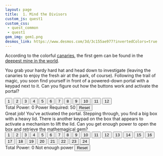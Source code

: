 ```yaml
---
layout: page
title:  1. Mind the Divisors
custom_js: quest1
custom_css: 
 - quest_common
 - quest1
gem_img: gem1.png
desmos_link: https://www.desmos.com/3d/3c155ae977?invertedColors=true
---
```


According to the colorful [canaries](https://www.smithsonianmag.com/smart-news/story-real-canary-coal-mine-180961570/), the first gem can be found in the [deepest mine in the world](https://www.mining-technology.com/features/feature-top-ten-deepest-mines-world-south-africa/?cf-view).

You grab your hardy hard hat and head down to investigate (leaving the canaries to enjoy the fresh air at the park, of course). Following the trail of magic, you soon find yourself in front of a powered-down portal with a keypad next to it. Can you figure out how the buttons work and activate the portal?

<div id="puzzle1" class="puzzle">
    <div class="buttons noselect">
        <button>1</button>
        <button>2</button>
        <button>3</button>
        <button>4</button>
        <button>5</button>
        <button>6</button>
        <button>7</button>
        <button>8</button>
        <button>9</button>
        <button>10</button>
        <button>11</button>
        <button>12</button>
    </div>
    <div class="messages">
        <span id="total1" class="usr-msg total">Total Power: 0</span>
        <span id="power_required1" class="usr-msg">Power Required: 50</span>
        <button id="reset1" class="reset">Reset</button>
    </div>

</div>

<div id="puzzle2" class="puzzle">
Great job! You've activated the portal. Stepping through, you find a big box with a heavy lid. There is another keypad on the box that appears to activate a mechanism to lift the lid. Can you get enough power to open the box and retrieve the mathemagical gem?
    <div class="buttons noselect">
        <button>1</button>
        <button>2</button>
        <button>3</button>
        <button>4</button>
        <button>5</button>
        <button>6</button>
        <button>7</button>
        <button>8</button>
        <button>9</button>
        <button>10</button>
        <button>11</button>
        <button>12</button>
        <button>13</button>
        <button>14</button>
        <button>15</button>
        <button>16</button>
        <button>17</button>
        <button>18</button>
        <button>19</button>
        <button>20</button>
        <button>21</button>
        <button>22</button>
        <button>23</button>
        <button>24</button>
    </div>
    <div class="messages">
        <span id="total2" class="user-msg total">Total Power: 0</span>
        <span id="power_required2" class="usr-msg">Not enough power</span>
        <button id="reset2" class="reset">Reset</button>
    </div>
</div>
